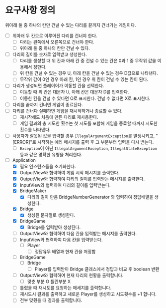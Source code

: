 # 요구사항 정의
위아래 둘 중 하나의 칸만 건널 수 있는 다리를 끝까지 건너가는 게임이다.
- [ ] 위아래 두 칸으로 이루어진 다리를 건너야 한다.
  - [ ] 다리는 왼쪽에서 오른쪽으로 건너야 한다.
  - [ ] 위아래 둘 중 하나의 칸만 건널 수 있다.
- [ ] 다리의 길이를 숫자로 입력받고 생성한다.
  - [ ] 다리를 생성할 때 위 칸과 아래 칸 중 건널 수 있는 칸은 0과 1 중 무작위 값을 이용해서 정한다.
  - [ ] 위 칸을 건널 수 있는 경우 U, 아래 칸을 건널 수 있는 경우 D값으로 나타낸다.
  - [ ] 무작위 값이 0인 경우 아래 칸, 1인 경우 위 칸이 건널 수 있는 칸이 된다.
- [ ] 다리가 생성되면 플레이어가 이동할 칸을 선택한다.
  - [ ] 이동할 때 위 칸은 대문자 U, 아래 칸은 대문자 D를 입력한다.
  - [ ] 이동한 칸을 건널 수 있다면 O로 표시한다. 건널 수 없다면 X로 표시한다.
- [ ] 다리를 끝까지 건너면 게임이 종료된다.
- [ ] 다리를 건너다 실패하면 게임을 재시작하거나 종료할 수 있다.
  - [ ] 재시작해도 처음에 만든 다리로 재사용한다.
  - [ ] 게임 결과의 총 시도한 횟수는 첫 시도를 포함해 게임을 종료할 때까지 시도한 횟수를 나타낸다.
- [ ] 사용자가 잘못된 값을 입력할 경우 `IllegalArgumentException`를 발생시키고, "[ERROR]"로 시작하는 에러 메시지를 출력 후 그 부분부터 입력을 다시 받는다.
  - [ ] `Exception`이 아닌 `IllegalArgumentException`, `IllegalStateException` 등과 같은 명확한 유형을 처리한다.

- [ ] Application
  - [x] 필요 인스턴스들을 초기화한다.
  - [x] OutputView와 협력하여 게임 시작 메시지를 출력한다.
  - [x] OutputView와 협력하여 다리의 길이를 입력받는 메시지를 출력한다.
  - [x] InputView와 협력하여 다리의 길이를 입력받는다.
  - [x] BridgeMaker
    - [x] 다리의 길이 만큼 BridgeNumberGenerator 와 협력하여 정답배열을 생성한다.
  - [x] Bridge
    - [x] 생성된 문자열로 생성한다.
  - [x] BridgeGame
    - [x] Bridge를 입력받아 생성된다.
  - [ ] OutputView와 협력하여 다음 칸을 입력받는 메시지를 출력한다.
  - [ ] InputView와 협력하여 다음 칸을 입력받는다.
    - [ ] Player
      - [ ] 정답유무 배열과 현재 칸을 저장함
  - [ ] BridgeGame
    - [ ] Bridge
      - [ ] Player를 입력받아 Bridge 클래스에서 정답과 비교 후 boolean 반환
  - [ ] OutputView와 협력하여 현재 다리의 현황을 출력합니다.
    - [ ] 맞춘 부분 O 틀린부분 X
  - [ ] 틀렸을 때 재시도를 요청하는 메세지를 출력합니다.
  - [ ] 재시도시 결과를 출력하고 새로운 Player를 생성하고 시도횟수를 +1 합니다.
  - [ ] 전부 맞췄을 때 결과를 출력합니다.